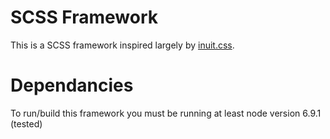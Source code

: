# SCSS Framework

This is a SCSS framework inspired largely by [inuit.css](http://inuitcss.com/).


# Dependancies

To run/build this framework you must be running at least node version 6.9.1 (tested)
